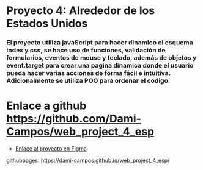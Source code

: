 # Proyecto 4: Alrededor de los Estados Unidos

### El proyecto utiliza javaScript para hacer dinamico el esquema index y css, se hace uso de funciones, validación de formularios, eventos de mouse y teclado, además de objetos y event.target para crear una pagina dinamica donde el usuario pueda hacer varias acciones de forma fácil e intuitiva. Adicionalmente se utiliza POO para ordenar el codigo. 
 # Enlace a github https://github.com/Dami-Campos/web_project_4_esp


* [Enlace al proyecto en Figma](https://www.figma.com/file/LDMgqWesKpQkIwhOfEBuTS/WEB%2C-Sprint-5%3A-Around-The-U.S.-%7C-desktop-%2B-mobile?node-id=0%3A1)

githubpages: https://dami-campos.github.io/web_project_4_esp/


